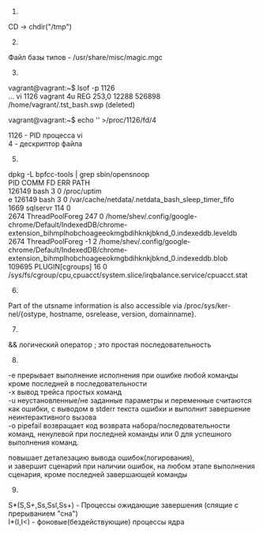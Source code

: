 1.
CD -> chdir("/tmp")<br> 

2.
Файл базы типов - /usr/share/misc/magic.mgc<br>

3.
vagrant@vagrant\:~$ lsof -p 1126<br>
...
vi      1126 vagrant    4u   REG  253,0    12288  526898 /home/vagrant/.tst_bash.swp (deleted)<br>

vagrant@vagrant:\~$ echo '' >/proc/1126/fd/4<br>


1126 - PID процесса vi<br>
4 - дескриптор файла<br>

5.
dpkg -L bpfcc-tools | grep sbin/opensnoop<br>
PID    COMM               FD ERR PATH<br>
126149 bash                3   0 /proc/uptim<br>e
126149 bash                3   0 /var/cache/netdata/.netdata_bash_sleep_timer_fifo<br>
1669   sqlservr          114   0 <br>
2674   ThreadPoolForeg   247   0 /home/shev/.config/google-chrome/Default/IndexedDB/chrome-extension_bihmplhobchoageeokmgbdihknkjbknd_0.indexeddb.leveldb<br>
2674   ThreadPoolForeg    -1   2 /home/shev/.config/google-chrome/Default/IndexedDB/chrome-extension_bihmplhobchoageeokmgbdihknkjbknd_0.indexeddb.blob<br>
109695 PLUGIN[cgroups]    16   0 /sys/fs/cgroup/cpu,cpuacct/system.slice/irqbalance.service/cpuacct.stat<br>

6.
Part of the utsname information is also accessible  via  /proc/sys/ker‐<br>
nel/{ostype, hostname, osrelease, version, domainname}.<br>

7.
&& логический оператор ; это простая последовательность<br>

8.
-e прерывает выполнение исполнения при ошибке любой команды кроме последней в последовательности <br>
-x вывод трейса простых команд <br>
-u неустановленные/не заданные параметры и переменные считаются как ошибки, с выводом в stderr текста ошибки и выполнит завершение неинтерактивного вызова<br>
-o pipefail возвращает код возврата набора/последовательности команд, ненулевой при последней команды или 0 для успешного выполнения команд.<br>

повышает деталезацию вывода ошибок(логирования), <br>
и завершит сценарий при наличии ошибок, на любом этапе выполнения сценария, кроме последней завершающей команды<br>

9.
S*(S,S+,Ss,Ssl,Ss+) - Процессы ожидающие завершения (спящие с прерыванием "сна")<br>
I*(I,I<) - фоновые(бездействующие) процессы ядра<br>	

